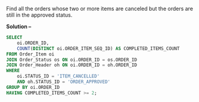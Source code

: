 Find all the orders whose two or more items are canceled but the orders are still in the approved status.

**Solution –**  
```sql
SELECT
    oi.ORDER_ID,
    COUNT(DISTINCT oi.ORDER_ITEM_SEQ_ID) AS COMPLETED_ITEMS_COUNT
FROM Order_Item oi
JOIN Order_Status os ON oi.ORDER_ID = os.ORDER_ID
JOIN Order_Header oh ON oi.ORDER_ID = oh.ORDER_ID
WHERE
    oi.STATUS_ID = 'ITEM_CANCELLED'
    AND oh.STATUS_ID = 'ORDER_APPROVED'
GROUP BY oi.ORDER_ID
HAVING COMPLETED_ITEMS_COUNT >= 2;
```